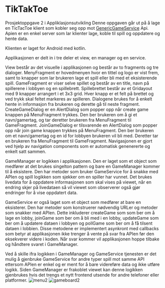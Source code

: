 # TikTakToe
Prosjektoppgave 2 i Appliklasjonsutvikling
Denne oppgaven går ut på å lage en TicTacToe klient som kobler seg opp mot [GenericGameService](https://github.com/crismo/GenericGameService) Api. Apien er en enkel server som lar klienter lage, koble til spill og oppdatere og hente data.

Klienten er laget for Android med kotlin.


Applikasjonen er delt in i tre deler et view, en manager og en service.

View består av det visuelle i applikasjonen og består av to fragments og tre dialoger. MenyFragment er hovedmenyen hvor en tittel og logo er vist frem, samt to knapper som lar brukeren lage et spill eller bli med et eksisterende spill. GameFragment er viser selve spillet og består av en title, navn på spillerene i lobbyen og en spillebrett. Spillebrettet består av et Gridayout med 9 knapper arrangert i et 3x3 grid. Hver knapp er et felt på brettet og ved trykk skal feltet markeres av spilleren.
Dialogene brukes for å enkelt hente in informasjon fra brukeren og derette gå til neste fragment. CreateGameDialog er en AlertDialog som popper opp når create game knappen på MenuFragment trykkes. Den ber brukeren om å gi et navn/gamertag, og tar deretter brukeren fra MenuFragment til GameFragment. JoinGameDialog er tilsvarende en AlertDialog som popper opp når join game knappen trykkes på MenuFragment. Den ber brukeren om et navn/gamertag og en id for lobbyen brukeren vil bli med. Deretter tar en brukeren fra MenuFragment til GameFragment. Navigasjonen er gjort ved hjelp av navigation components som er automatisk genenererte og enkelt satt sammen.

GameManager er logikken i applikasjonen. Den er laget som et object som medfører at det brukes singelton pattern og bare en GameManager kommer til å eksistere. Den har metoder som bruker GameService for å snakke med APIen og spill logikken som sjekker om en spiller har vunnet. Det brukes livedata for å oppdatere informasjonen som skal vises på viewet, når en endring skjer på livedataen så vil viewet som observerer også gjør endringer for å vise oppdatert data.

GameService er også laget som et object som medfører at bare en eksisterer. Den har metoder som konstruerer nødvendig URLer og metoder som snakker med APIen. Dette inkluderer createGame som som ber om å lage en lobby, joinGame som ber om å bli med i en lobby, updateGame som ber om å updatere dataen i lobbyen og pollGame som ber om å få tilsent dataen i lobbien. Disse metodene er implementert asynkront med callbacks som betyr at applikasjonen ikke trenger å vente på svar fra APIen før den eksekverer videre i koden. Når svar kommer vil applikasjonen hoppe tilbake og håndtere svaret i GameManager.

Ved å skille ifra logikken i GameManager og GameService tjenesten er det mulig å gjenbruke GameService for andre typer spill mot samme API ettersom APIen er enkel og er ment for å bare videreføre data og ikke utføre logikk. Siden GameManager er frakoblet viewet kan denne logikken gjenbrukes hvis det trengs et nytt frontend utsende for andre telefoner eller platformer. 
![menu2](https://user-images.githubusercontent.com/54952804/118196001-8cf03a00-b44c-11eb-8dd0-2fd1e3a26e4c.png)
![gameboard2](https://user-images.githubusercontent.com/54952804/118196003-8d88d080-b44c-11eb-8962-eda7333eb2bf.png)
